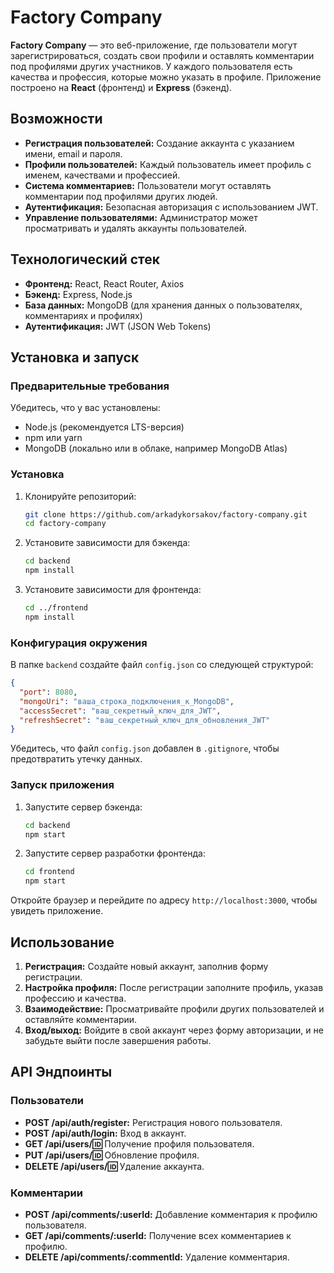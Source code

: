 # Factory Company  

**Factory Company** — это веб-приложение, где пользователи могут зарегистрироваться, создать свои профили и оставлять комментарии под профилями других участников. У каждого пользователя есть качества и профессия, которые можно указать в профиле. Приложение построено на **React** (фронтенд) и **Express** (бэкенд).  

## Возможности  

- **Регистрация пользователей:** Создание аккаунта с указанием имени, email и пароля.  
- **Профили пользователей:** Каждый пользователь имеет профиль с именем, качествами и профессией.  
- **Система комментариев:** Пользователи могут оставлять комментарии под профилями других людей.  
- **Аутентификация:** Безопасная авторизация с использованием JWT.  
- **Управление пользователями:** Администратор может просматривать и удалять аккаунты пользователей.  

## Технологический стек  

- **Фронтенд:** React, React Router, Axios  
- **Бэкенд:** Express, Node.js  
- **База данных:** MongoDB (для хранения данных о пользователях, комментариях и профилях)  
- **Аутентификация:** JWT (JSON Web Tokens)  

## Установка и запуск  

### Предварительные требования  

Убедитесь, что у вас установлены:  
- Node.js (рекомендуется LTS-версия)  
- npm или yarn  
- MongoDB (локально или в облаке, например MongoDB Atlas)  

### Установка  

1. Клонируйте репозиторий:  
   ```bash  
   git clone https://github.com/arkadykorsakov/factory-company.git  
   cd factory-company  
   ```  

2. Установите зависимости для бэкенда:  
   ```bash  
   cd backend  
   npm install  
   ```  

3. Установите зависимости для фронтенда:  
   ```bash  
   cd ../frontend  
   npm install  
   ```  

### Конфигурация окружения  

В папке `backend` создайте файл `config.json` со следующей структурой:  
```json  
{  
  "port": 8080,  
  "mongoUri": "ваша_строка_подключения_к_MongoDB",  
  "accessSecret": "ваш_секретный_ключ_для_JWT",  
  "refreshSecret": "ваш_секретный_ключ_для_обновления_JWT"  
}  
```  

Убедитесь, что файл `config.json` добавлен в `.gitignore`, чтобы предотвратить утечку данных.  

### Запуск приложения  

1. Запустите сервер бэкенда:  
   ```bash  
   cd backend  
   npm start  
   ```  

2. Запустите сервер разработки фронтенда:  
   ```bash  
   cd frontend  
   npm start  
   ```  

Откройте браузер и перейдите по адресу `http://localhost:3000`, чтобы увидеть приложение.  

## Использование  

1. **Регистрация:** Создайте новый аккаунт, заполнив форму регистрации.  
2. **Настройка профиля:** После регистрации заполните профиль, указав профессию и качества.  
3. **Взаимодействие:** Просматривайте профили других пользователей и оставляйте комментарии.  
4. **Вход/выход:** Войдите в свой аккаунт через форму авторизации, и не забудьте выйти после завершения работы.  

## API Эндпоинты  

### Пользователи  

- **POST /api/auth/register:** Регистрация нового пользователя.  
- **POST /api/auth/login:** Вход в аккаунт.  
- **GET /api/users/:id:** Получение профиля пользователя.  
- **PUT /api/users/:id:** Обновление профиля.  
- **DELETE /api/users/:id:** Удаление аккаунта.  

### Комментарии  

- **POST /api/comments/:userId:** Добавление комментария к профилю пользователя.  
- **GET /api/comments/:userId:** Получение всех комментариев к профилю.  
- **DELETE /api/comments/:commentId:** Удаление комментария.  
